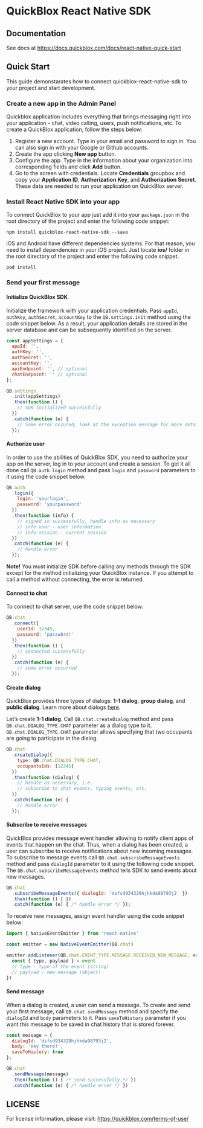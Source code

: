 # QuickBlox React Native SDK

## Documentation
See docs at https://docs.quickblox.com/docs/react-native-quick-start

## Quick Start
This guide demonstarates how to connect quickblox-react-native-sdk to your project and start development.

### Create a new app in the Admin Panel
Quickblox application includes everything that brings messaging right into your application - chat, video calling, users, push notifications, etc. To create a QuickBlox application, follow the steps below:

1. Register a new account. Type in your email and password to sign in. You can also sign in with your Google or Github accounts. 
2. Create the app clicking **New app** button. 
3. Configure the app. Type in the information about your organization into corresponding fields and click **Add** button.
4. Go to the screen with credentials. Locate **Credentials** groupbox and copy your **Application ID**, **Authorization Key**, and **Authorization Secret**. These data are needed to run your application on QuickBlox server.

### Install React Native SDK into your app
To connect QuickBlox to your app just add it into your `package.json` in the root directory of the project and enter the following code snippet:

`npm install quickblox-react-native-sdk --save`

iOS and Android have different dependencies systems. For that reason, you need to install dependencies in your iOS project. Just locate **ios/** folder in the root directory of the project and enter the following code snippet. 

`pod install`

### Send your first message
#### Initialize QuickBlox SDK

Initialize the framework with your application credentials. Pass `appId`, `authKey`, `authSecret`, `accountKey` to the `QB.settings.init` method using the code snippet below. As a result, your application details are stored in the server database and can be subsequently identified on the server. 

```javascript
const appSettings = {
  appId: '',
  authKey: '',
  authSecret: '',
  accountKey: '',
  apiEndpoint: '', // optional
  chatEndpoint: '' // optional
};

QB.settings
  .init(appSettings)
  .then(function () {
    // SDK initialized successfully
  })
  .catch(function (e) {
    // Some error occured, look at the exception message for more details
  });
```

#### Authorize user

In order to use the abilities of QuickBlox SDK, you need to authorize your app on the server, log in to your account and create a session. To get it all done call `QB.auth.login` method and pass `login` and `password` parameters to it using the code snippet below. 

```javascript
QB.auth
  .login({
    login: 'yourlogin',
    password: 'yourpassword'
  })
  .then(function (info) {
    // signed in successfully, handle info as necessary
    // info.user - user information
    // info.session - current session
  })
  .catch(function (e) {
    // handle error
  });
```

**Note!**
You must initialize SDK before calling any methods through the SDK except for the method initializing your QuickBlox instance. If you attempt to call a method without connecting, the error is returned.

#### Connect to chat

To connect to chat server, use the code snippet below:

```javascript
QB.chat
  .connect({
    userId: 12345,
    password: 'passw0rd!'
  })
  .then(function () {
    // connected successfully
  })
  .catch(function (e) {
    // some error occurred
  });
```

#### Create dialog

QuickBlox provides three types of dialogs: **1-1 dialog**, **group dialog**, and **public dialog**. Learn more about dialogs [here](/docs/react-native-messaging#section--dialogs-). 

Let’s create **1-1 dialog**. Call `QB.chat.createDialog` method and pass `QB.chat.DIALOG_TYPE.CHAT` parameter as a dialog type to it. `QB.chat.DIALOG_TYPE.CHAT` parameter allows specifying that two occupants are going to participate in the dialog.

```javascript
QB.chat
  .createDialog({
    type: QB.chat.DIALOG_TYPE.CHAT,
    occupantsIds: [12345]
  })
  .then(function (dialog) {
    // handle as necessary, i.e.
    // subscribe to chat events, typing events, etc.
  })
  .catch(function (e) {
    // handle error
  });
```

#### Subscribe to receive messages

QuickBlox provides message event handler allowing to notify client apps of events that happen on the chat. Thus, when a dialog has been created, a user can subscribe to receive notifications about new incoming messages. To subscribe to message events call `QB.chat.subscribeMessageEvents` method and pass `dialogId` parameter to it using the following code snippet. The `QB.chat.subscribeMessageEvents` method tells SDK to send events about new messages.

```javascript
QB.chat
  .subscribeMessageEvents({ dialogId: 'dsfsd934329hjhkda98793j2' })
  .then(function () { })
  .catch(function (e) { /* handle error */ });
```

To receive new messages, assign event handler using the code snippet below:

```javascript
import { NativeEventEmitter } from 'react-native'

const emitter = new NativeEventEmitter(QB.chat)

emitter.addListener(QB.chat.EVENT_TYPE.MESSAGE.RECEIVED_NEW_MESSAGE, event => {
  const { type, payload } = event
  // type - type of the event (string)
  // payload - new message (object)
})
```

#### Send message

When a dialog is created, a user can send a message. To create and send your first message, call `QB.chat.sendMessage` method and specify the `dialogId` and `body` parameters to it. Pass `saveToHistory` parameter if you want this message to be saved in chat history that is stored forever.

```javascript
const message = {
  dialogId: 'dsfsd934329hjhkda98793j2',
  body: 'Hey there!',
  saveToHistory: true
};

QB.chat
  .sendMessage(message)
  .then(function () { /* send successfully */ })
  .catch(function (e) { /* handle error */ })
```

## LICENSE
For license information, please visit: https://quickblox.com/terms-of-use/
